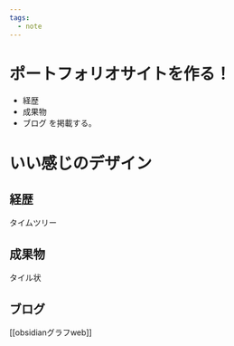 ```yaml
---
tags:
  - note
---
```

# ポートフォリオサイトを作る！
- 経歴
- 成果物
- ブログ
を掲載する。

# いい感じのデザイン
## 経歴
タイムツリー

## 成果物
タイル状

## ブログ
[[obsidianグラフweb]]
  
